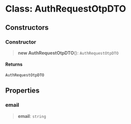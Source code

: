 # Class: AuthRequestOtpDTO

## Constructors

<a id="constructor"></a>

### Constructor

> **new AuthRequestOtpDTO**(): `AuthRequestOtpDTO`

#### Returns

`AuthRequestOtpDTO`

## Properties

<a id="email"></a>

### email

> **email**: `string`
